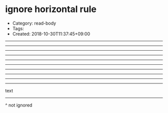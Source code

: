 ignore horizontal rule
=============
- Category: read-body
- Tags: 
- Created: 2018-10-30T11:37:45+09:00
---
***
___
- - -
   ***
-	-	-	-
* * *

- - - - - - - - -
_ _ _ _ _ _ _ _ _
* * * * * * * * *

text

---
^ not ignored
